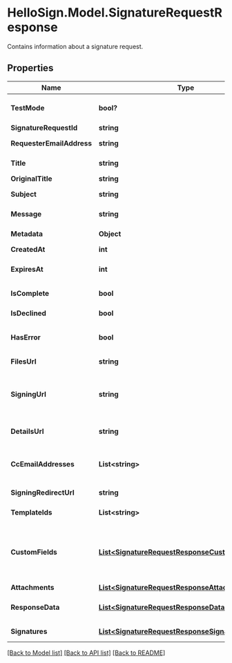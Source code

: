 # HelloSign.Model.SignatureRequestResponse
Contains information about a signature request.

## Properties

Name | Type | Description | Notes
------------ | ------------- | ------------- | -------------
**TestMode** | **bool?** |  Whether this is a test signature request. Test requests have no legal value. Defaults to `false`.  | [optional] [default to false]
**SignatureRequestId** | **string** |  The id of the SignatureRequest.  | [optional] 
**RequesterEmailAddress** | **string** |  The email address of the initiator of the SignatureRequest.  | [optional] 
**Title** | **string** |  The title the specified Account uses for the SignatureRequest.  | [optional] 
**OriginalTitle** | **string** |  Default Label for account.  | [optional] 
**Subject** | **string** |  The subject in the email that was initially sent to the signers.  | [optional] 
**Message** | **string** |  The custom message in the email that was initially sent to the signers.  | [optional] 
**Metadata** | **Object** |  The metadata attached to the signature request.  | [optional] 
**CreatedAt** | **int** |  Time the signature request was created.  | [optional] 
**ExpiresAt** | **int** |  The time when the signature request will expire unsigned signatures. See [Signature Request Expiration Date](https://developers.hellosign.com/docs/signature-request/expiration/) for details.  | [optional] 
**IsComplete** | **bool** |  Whether or not the SignatureRequest has been fully executed by all signers.  | [optional] 
**IsDeclined** | **bool** |  Whether or not the SignatureRequest has been declined by a signer.  | [optional] 
**HasError** | **bool** |  Whether or not an error occurred (either during the creation of the SignatureRequest or during one of the signings).  | [optional] 
**FilesUrl** | **string** |  The URL where a copy of the request&#39;s documents can be downloaded.  | [optional] 
**SigningUrl** | **string** |  The URL where a signer, after authenticating, can sign the documents. This should only be used by users with existing Dropbox Sign accounts as they will be required to log in before signing.  | [optional] 
**DetailsUrl** | **string** |  The URL where the requester and the signers can view the current status of the SignatureRequest.  | [optional] 
**CcEmailAddresses** | **List&lt;string&gt;** |  A list of email addresses that were CCed on the SignatureRequest. They will receive a copy of the final PDF once all the signers have signed.  | [optional] 
**SigningRedirectUrl** | **string** |  The URL you want the signer redirected to after they successfully sign.  | [optional] 
**TemplateIds** | **List&lt;string&gt;** |  Templates IDs used in this SignatureRequest (if any).  | [optional] 
**CustomFields** | [**List&lt;SignatureRequestResponseCustomFieldBase&gt;**](SignatureRequestResponseCustomFieldBase.md) |  An array of Custom Field objects containing the name and type of each custom field.<br><br>* Text Field uses `SignatureRequestResponseCustomFieldText`<br>* Checkbox Field uses `SignatureRequestResponseCustomFieldCheckbox`  | [optional] 
**Attachments** | [**List&lt;SignatureRequestResponseAttachment&gt;**](SignatureRequestResponseAttachment.md) |  Signer attachments.  | [optional] 
**ResponseData** | [**List&lt;SignatureRequestResponseDataBase&gt;**](SignatureRequestResponseDataBase.md) |  An array of form field objects containing the name, value, and type of each textbox or checkmark field filled in by the signers.  | [optional] 
**Signatures** | [**List&lt;SignatureRequestResponseSignatures&gt;**](SignatureRequestResponseSignatures.md) |  An array of signature objects, 1 for each signer.  | [optional] 

[[Back to Model list]](../README.md#documentation-for-models) [[Back to API list]](../README.md#documentation-for-api-endpoints) [[Back to README]](../README.md)

